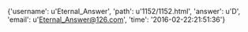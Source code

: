{'username': u'Eternal_Answer', 'path': u'1152/1152.html', 'answer': u'D', 'email': u'Eternal_Answer@126.com', 'time': '2016-02-22:21:51:36'}